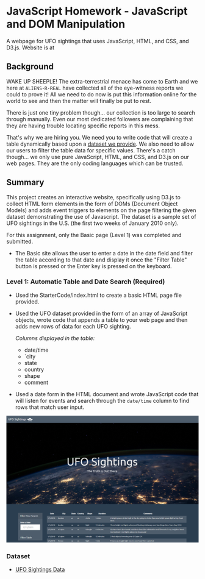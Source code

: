 # JavaScript Homework - JavaScript and DOM Manipulation

A webpage for UFO sightings that uses JavaScript, HTML, and CSS, and D3.js. Website is at


## Background

WAKE UP SHEEPLE! The extra-terrestrial menace has come to Earth and we here at `ALIENS-R-REAL` have collected all of the eye-witness reports we could to prove it! All we need to do now is put this information online for the world to see and then the matter will finally be put to rest.

There is just one tiny problem though... our collection is too large to search through manually. Even our most dedicated followers are complaining that they are having trouble locating specific reports in this mess.

That's why we are hiring you. We need you to write code that will create a table dynamically based upon a [dataset we provide](StarterCode/static/js/data.js). We also need to allow our users to filter the table data for specific values. There's a catch though... we only use pure JavaScript, HTML, and CSS, and D3.js on our web pages. They are the only coding languages which can be trusted.


## Summary
This project creates an interactive website, specifically using D3.js to collect HTML form elements in the form of DOMs (Document Object Models) and adds event triggers to elements on the page filtering the given dataset demonstrating the use of Javascript. The dataset is a sample set of UFO sightings in the U.S. (the first two weeks of January 2010 only).

For this assignment, only the Basic page (Level 1) was completed and submitted. 
* The Basic site allows the user to enter a date in the date field and filter the table according to that date and display it once the "Filter Table" button is pressed or the Enter key is pressed on the keyboard. 

### Level 1: Automatic Table and Date Search (Required)

* Used the StarterCode/index.html to create a basic HTML page file provided.

* Used the UFO dataset provided in the form of an array of JavaScript objects, wrote code that appends a table to your web page and then adds new rows of data for each UFO sighting.

  *Columns displayed in the table:* 
  
  * date/time 
  * `city
  * state
  * country
  * shape
  * comment

* Used a date form in the HTML document and wrote JavaScript code that will listen for events and search through the `date/time` column to find rows that match user input.

![Summary](https://github.com/KGore12/javascript-challenge/blob/main/images/level-1_preview.png)

### Dataset

* [UFO Sightings Data](StarterCode/static/js/data.js)
